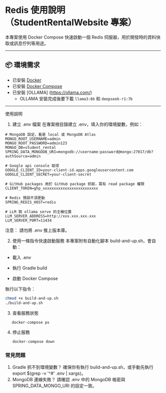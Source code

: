 # Redis 使用說明（StudentRentalWebsite 專案）

本專案使用 Docker Compose 快速啟動一個 Redis 伺服器，用於開發時的資料快取或訊息佇列等用途。

---

## 📦 環境需求

- 已安裝 [Docker](https://www.docker.com/)
- 已安裝 [Docker Compose](https://docs.docker.com/compose/)
- 已安裝 [OLLAMA] (https://ollama.com/)
   - OLLAMA 安裝完成後要下載 `llama3:8b` 和 `deepseek-r1:7b`
---
使用說明
1. 建立 .env 檔案
   在專案根目錄建立 .env，填入你的環境變數，例如：
```
# MongoDB 設定，看是 local 或 MongoDB Atlas
MONGO_ROOT_USERNAME=admin
MONGO_ROOT_PASSWORD=admin123
MONGO_DB=student_rental
SPRING_DATA_MONGODB_URI=mongodb://username:password@mongo:27017/db?authSource=admin

# Google api console 取得
GOOGLE_CLIENT_ID=your-client-id.apps.googleusercontent.com
GOOGLE_CLIENT_SECRET=your-client-secret

# GitHub packages 用於 GitHub package 抓取，需有 read package 權限
CLIENT_TOKEN=ghp_xxxxxxxxxxxxxxxxxxxxxxxxx

# Redis 預設不須更動
SPRING_REDIS_HOST=redis

# LLM 跑 ollama serve 的主機位置
LLM_SERVER_ADDRESS=http://xxx.xxx.xxx.xxx
LLM_SERVER_PORT=11434
```
注意： 請勿將 .env 推上版本庫。

2. 使用一條指令快速啟動服務
   本專案附有自動化腳本 build-and-up.sh，會自動：

- 載入 .env

- 執行 Gradle build

- 啟動 Docker Compose

執行以下指令：
```bash
chmod +x build-and-up.sh
./build-and-up.sh
```
3. 查看服務狀態
```bash
   docker-compose ps

```
4. 停止服務
   ```bash
   docker-compose down
   ```
### 常見問題
1. Gradle 抓不到環境變數？
確保你有執行 build-and-up.sh，或手動先執行 export $(grep -v '^#' .env | xargs)。
2. MongoDB 連線失敗？
請確認 .env 中的 MongoDB 帳密與 SPRING_DATA_MONGO_URI 的設定一致。